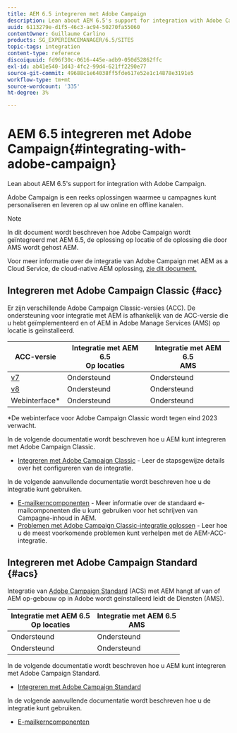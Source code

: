 ```yaml
---
title: AEM 6.5 integreren met Adobe Campaign
description: Lean about AEM 6.5's support for integration with Adobe Campaign.
uuid: 6113279e-d1f5-46c3-ac94-50270fa55060
contentOwner: Guillaume Carlino
products: SG_EXPERIENCEMANAGER/6.5/SITES
topic-tags: integration
content-type: reference
discoiquuid: fd96f30c-0616-445e-adb9-050d52862ffc
exl-id: ab41e540-1d43-4fc2-99d4-621ff2290e77
source-git-commit: 49688c1e64038ff5fde617e52e1c14878e3191e5
workflow-type: tm+mt
source-wordcount: '335'
ht-degree: 3%

---
```



# AEM 6.5 integreren met Adobe Campaign{#integrating-with-adobe-campaign}

Lean about AEM 6.5&#39;s support for integration with Adobe Campaign.

Adobe Campaign is een reeks oplossingen waarmee u campagnes kunt personaliseren en leveren op al uw online en offline kanalen.

>[!NOTE]
>
>In dit document wordt beschreven hoe Adobe Campaign wordt geïntegreerd met AEM 6.5, de oplossing op locatie of de oplossing die door AMS wordt gehost AEM.
>
>Voor meer informatie over de integratie van Adobe Campaign met AEM as a Cloud Service, de cloud-native AEM oplossing, [zie dit document.](https://experienceleague.adobe.com/docs/experience-manager-cloud-service/content/sites/integrations/campaign.html)

## Integreren met Adobe Campaign Classic {#acc}

Er zijn verschillende Adobe Campaign Classic-versies (ACC). De ondersteuning voor integratie met AEM is afhankelijk van de ACC-versie die u hebt geïmplementeerd en of AEM in Adobe Manage Services (AMS) op locatie is geïnstalleerd.

| ACC-versie | Integratie met AEM 6.5 <br>Op locaties | Integratie met AEM 6.5<br>AMS |
|---|---|---|
| [v7](https://experienceleague.adobe.com/docs/campaign-classic.html) | Ondersteund | Ondersteund |
| [v8](https://experienceleague.adobe.com/docs/campaign-v8.html) | Ondersteund | Ondersteund |
| Webinterface* | Ondersteund | Ondersteund |

*De webinterface voor Adobe Campaign Classic wordt tegen eind 2023 verwacht.

In de volgende documentatie wordt beschreven hoe u AEM kunt integreren met Adobe Campaign Classic.

* [Integreren met Adobe Campaign Classic](/help/sites-administering/campaignonpremise.md) - Leer de stapsgewijze details over het configureren van de integratie.

In de volgende aanvullende documentatie wordt beschreven hoe u de integratie kunt gebruiken.

* [E-mailkerncomponenten](https://experienceleague.adobe.com/docs/experience-manager-core-components/using/email/introduction.html) - Meer informatie over de standaard e-mailcomponenten die u kunt gebruiken voor het schrijven van Campagne-inhoud in AEM.
* [Problemen met Adobe Campaign Classic-integratie oplossen](/help/sites-administering/troubleshooting-campaignintegration.md) - Leer hoe u de meest voorkomende problemen kunt verhelpen met de AEM-ACC-integratie.

## Integreren met Adobe Campaign Standard {#acs}

Integratie van [Adobe Campaign Standard](https://experienceleague.adobe.com/docs/campaign-standard.html) (ACS) met AEM hangt af van of AEM op-gebouw op in Adobe wordt geïnstalleerd leidt de Diensten (AMS).

| Integratie met AEM 6.5 <br>Op locaties | Integratie met AEM 6.5<br>AMS |
|---|---|
| Ondersteund | Ondersteund |
| Ondersteund | Ondersteund |

In de volgende documentatie wordt beschreven hoe u AEM kunt integreren met Adobe Campaign Standard.

* [Integreren met Adobe Campaign Standard](/help/sites-administering/campaignstandard.md)

In de volgende aanvullende documentatie wordt beschreven hoe u de integratie kunt gebruiken.

* [E-mailkerncomponenten](https://experienceleague.adobe.com/docs/experience-manager-core-components/using/email/introduction.html)
